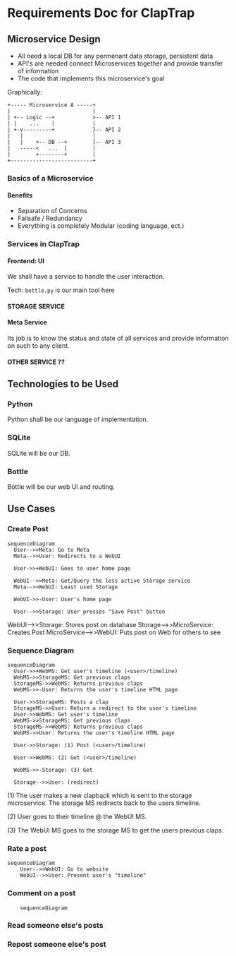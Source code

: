 # Requirements Doc for ClapTrap

## Microservice Design

* All need a local DB for any permenant data storage, persistent data
* API's are needed connect Microservices together and provide transfer of information
* The code that implements this microservice's goal

Graphically:

```
+----- Microservice A -----+
|                          |
| +-- Logic --+            >-- API 1
| |    ...    |            |
| +-v---------+            }-- API 2
|   |                      |
|   |    +-- DB --+        ]-- API 3
|   -----<   ...  |        |
|        +--------+        |
+--------------------------+
```

### Basics of a Microservice

#### Benefits

* Separation of Concerns
* Failsafe / Redundancy
* Everything is completely Modular (coding language, ect.)

### Services in ClapTrap

#### Frontend: UI

We shall have a service to handle the user interaction.

Tech: `bottle.py` is our main tool here

#### STORAGE SERVICE

#### Meta Service

Its job is to know the status and state of all services and provide
information on such to any client.

#### 

#### OTHER SERVICE ??


## Technologies to be Used

### Python

Python shall be our language of implementation.

### SQLite

SQLite will be our DB.

### Bottle

Bottle will be our web UI and routing.

## Use Cases

### Create Post

```mermaid
sequenceDiagram
  User-->>Meta: Go to Meta
  Meta-->>User: Redirects to a WebUI

  User->>+WebUI: Goes to user home page

  WebUI-->>Meta: Get/Query the less active Storage service
  Meta-->>WebUI: Least used Storage

  WebUI->>-User: User's home page

  User-->>Storage: User presses "Save Post" button

```

WebUI-->>Storage: Stores post on database
Storage-->>MicroService: Creates Post
MicroService-->>WebUI: Puts post on Web for others to see 

### Sequence Diagram

```mermaid
sequenceDiagram
  User->>+WebMS: Get user's timeline (<user>/timeline)
  WebMS->>StorageMS: Get previous claps
  StorageMS->>WebMS: Returns previous claps
  WebMS->>-User: Returns the user's timeline HTML page

  User->>StorageMS: Posts a clap
  StorageMS->>User: Return a redirect to the user's timeline
  User->>WebMS: Get user's timeline
  WebMS->>StorageMS: Get previous claps
  StorageMS->>WebMS: Returns previous claps
  WebMS->>User: Returns the user's timeline HTML page

  User->>Storage: (1) Post (<user>/timeline)

  User->>WebMS: (2) Get (<user>/timeline)

  WebMS->>-Storage: (3) Get 

  Storage-->>User: (redirect)

```
(1) The user makes a new clapback which is sent to the storage microservice. The storage MS redirects back to the users timeline.

(2) User goes to their timeline @ the WebUI MS.

(3) The WebUI MS goes to the storage MS to get the users previous claps.

### Rate a post

```mermaid
sequenceDiagram
    User-->>WebUI: Go to website
    WebUI-->>User: Present user's "timeline"
```

### Comment on a post

```mermaid
    sequenceDiagram
```

### Read someone else's posts

### Repost someone else's post